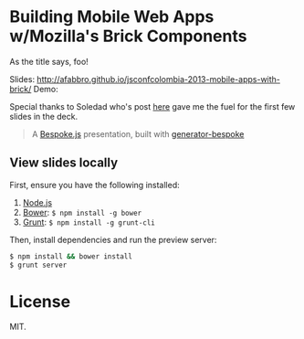 # Building Mobile Web Apps w/Mozilla's Brick Components

As the title says, foo! 

Slides: http://afabbro.github.io/jsconfcolombia-2013-mobile-apps-with-brick/
Demo: 

Special thanks to Soledad who's post [here](http://soledadpenades.com/2013/09/30/building-web-apps-one-brick-at-a-time/) gave me the fuel for the first few slides in the deck.


> A [Bespoke.js](http://markdalgleish.com/projects/bespoke.js) presentation, built with [generator-bespoke](https://github.com/markdalgleish/generator-bespoke)

## View slides locally

First, ensure you have the following installed:

1. [Node.js](http://nodejs.org)
2. [Bower](http://bower.io): `$ npm install -g bower`
3. [Grunt](http://gruntjs.com): `$ npm install -g grunt-cli`

Then, install dependencies and run the preview server:

```bash
$ npm install && bower install
$ grunt server
```
# License

MIT.
